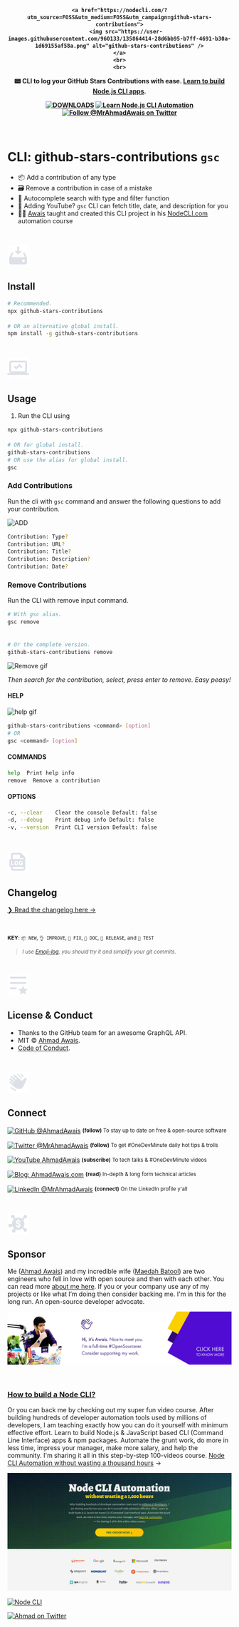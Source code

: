 <h4 align="center">

    <a href="https://nodecli.com/?utm_source=FOSS&utm_medium=FOSS&utm_campaign=github-stars-contributions">
        <img src="https://user-images.githubusercontent.com/960133/135864414-28d6bb95-b7ff-4691-b30a-1d69155af58a.png" alt="github-stars-contributions" />
    </a>
    <br>
    <br>

📟 CLI to log your GitHub Stars Contributions with ease. [Learn to build Node.js CLI apps][n].

[![DOWNLOADS](https://img.shields.io/npm/dt/github-stars-contributions?label=DOWNLOADS%20%20%E2%9D%AF&colorA=6cc24a&colorB=6cc24a&style=flat)](https://www.npmjs.com/package/github-stars-contributions) [![Learn Node.js CLI Automation](https://img.shields.io/badge/-NodeCLI.com%20%E2%86%92-gray.svg?colorB=6cc24a&style=flat)](https://nodecli.com/?utm_source=GitHubFOSS) [![Follow @MrAhmadAwais on Twitter](https://img.shields.io/badge/FOLLOW%20@MRAHMADAWAIS%20%E2%86%92-gray.svg?colorA=6cc24a&colorB=6cc24a&style=flat)](https://twitter.com/mrahmadawais/)

</h4>

<br>

# CLI: github-stars-contributions `gsc`

- 📦 Add a contribution of any type
- 🗃️ Remove a contribution in case of a mistake
- 🤯 Autocomplete search with type and filter function
- 🤯 Adding YouTube? `gsc` CLI can fetch title, date, and description for you
- 👨‍🏫 [Awais][t] taught and created this CLI project in his [NodeCLI.com][n] automation course

<br>

[![📟](https://raw.githubusercontent.com/ahmadawais/stuff/master/images/git/install.png)][repo]

## Install

```sh
# Recommended.
npx github-stars-contributions

# OR an alternative global install.
npm install -g github-stars-contributions
```

<br>

[![⚙️](https://raw.githubusercontent.com/ahmadawais/stuff/master/images/git/usage.png)][repo]

## Usage

1. Run the CLI using

```sh
npx github-stars-contributions

# OR for global install.
github-stars-contributions
# OR use the alias for global install.
gsc
```

### Add Contributions

Run the cli with `gsc` command and answer the following questions to add your contribution.

![ADD](https://user-images.githubusercontent.com/960133/135862046-6b9f990b-86d4-4c8a-af00-230c86691cf7.gif)


```sh
Contribution: Type?
Contribution: URL?
Contribution: Title?
Contribution: Description?
Contribution: Date?
```

### Remove Contributions

Run the CLI with remove input command.

```sh
# With gsc alias.
gsc remove


# Or the complete version.
github-stars-contributions remove
```
![Remove gif](https://user-images.githubusercontent.com/960133/135863013-2fd9e9e7-851e-45e7-8d2b-889ef90cace5.gif)



*Then search for the contribution, select, press enter to remove. Easy peasy!*

#### HELP


![help gif](https://user-images.githubusercontent.com/960133/135862743-69404ff3-afe9-47cc-9922-b1c15a60d2a3.gif)


```sh
github-stars-contributions <command> [option]
# OR
gsc <command> [option]
```

#### COMMANDS

```sh
help  Print help info
remove  Remove a contribution

```

#### OPTIONS

```sh
-c, --clear    Clear the console Default: false
-d, --debug    Print debug info Default: false
-v, --version  Print CLI version Default: false
```

<br>

[![📝](https://raw.githubusercontent.com/ahmadawais/stuff/master/images/git/log.png)](changelog.md)

## Changelog

[❯ Read the changelog here →](changelog.md)

<br>

<small>**KEY**: `📦 NEW`, `👌 IMPROVE`, `🐛 FIX`, `📖 DOC`, `🚀 RELEASE`, and `🤖 TEST`

> _I use [Emoji-log](https://github.com/ahmadawais/Emoji-Log), you should try it and simplify your git commits._

</small>

<br>

[![📃](https://raw.githubusercontent.com/ahmadawais/stuff/master/images/git/license.png)][repo]

## License & Conduct

- Thanks to the GitHub team for an awesome GraphQL API.
- MIT © [Ahmad Awais](https://twitter.com/MrAhmadAwais/).
- [Code of Conduct](code-of-conduct.md).

<br>

[![🙌](https://raw.githubusercontent.com/ahmadawais/stuff/master/images/git/connect.png)][repo]

## Connect

<div align="left">
    <p><a href="https://github.com/ahmadawais"><img alt="GitHub @AhmadAwais" align="center" src="https://img.shields.io/badge/GITHUB-gray.svg?colorB=6cc644&style=flat" /></a>&nbsp;<small><strong>(follow)</strong> To stay up to date on free & open-source software</small></p>
    <p><a href="https://twitter.com/MrAhmadAwais/"><img alt="Twitter @MrAhmadAwais" align="center" src="https://img.shields.io/badge/TWITTER-gray.svg?colorB=1da1f2&style=flat" /></a>&nbsp;<small><strong>(follow)</strong> To get #OneDevMinute daily hot tips & trolls</small></p>
    <p><a href="https://www.youtube.com/AhmadAwais"><img alt="YouTube AhmadAwais" align="center" src="https://img.shields.io/badge/YOUTUBE-gray.svg?colorB=ff0000&style=flat" /></a>&nbsp;<small><strong>(subscribe)</strong> To tech talks & #OneDevMinute videos</small></p>
    <p><a href="https://AhmadAwais.com/"><img alt="Blog: AhmadAwais.com" align="center" src="https://img.shields.io/badge/MY%20BLOG-gray.svg?colorB=4D2AFF&style=flat" /></a>&nbsp;<small><strong>(read)</strong> In-depth & long form technical articles</small></p>
    <p><a href="https://www.linkedin.com/in/MrAhmadAwais/"><img alt="LinkedIn @MrAhmadAwais" align="center" src="https://img.shields.io/badge/LINKEDIN-gray.svg?colorB=0077b5&style=flat" /></a>&nbsp;<small><strong>(connect)</strong> On the LinkedIn profile y'all</small></p>
</div>

<br>

[![👌](https://raw.githubusercontent.com/ahmadawais/stuff/master/images/git/sponsor.png)][repo]

## Sponsor

Me ([Ahmad Awais](https://twitter.com/mrahmadawais/)) and my incredible wife ([Maedah Batool](https://twitter.com/MaedahBatool/)) are two engineers who fell in love with open source and then with each other. You can read more [about me here](https://ahmadawais.com/about). If you or your company use any of my projects or like what I’m doing then consider backing me. I'm in this for the long run. An open-source developer advocate.

[![Support Open-Source Work](https://raw.githubusercontent.com/ahmadawais/stuff/master/sponsor/sponsor.jpg)](https://github.com/AhmadAwais/sponsor)

<br>

### [How to build a Node CLI?][n]

Or you can back me by checking out my super fun video course. After building hundreds of developer automation tools used by millions of developers, I am teaching exactly how you can do it yourself with minimum effective effort. Learn to build Node.js & JavaScript based CLI (Command Line Interface) apps & npm packages. Automate the grunt work, do more in less time, impress your manager, make more salary, and help the community. I'm sharing it all in this step-by-step 100-videos course. [Node CLI Automation without wasting a thousand hours][n] →

[![NodeCLI.com](https://raw.githubusercontent.com/ahmadawais/stuff/master/nodecli/featured.jpg)][n]

[![Node CLI](https://img.shields.io/badge/-NodeCLI.com%20%E2%86%92-gray.svg?colorB=488640&style=flat)](https://nodecli.com/?utm_source=FOSS&utm_medium=FOSS&utm_campaign=github-stars-contributions)

[![Ahmad on Twitter](https://img.shields.io/twitter/follow/mrahmadawais.svg?style=social&label=Follow%20@MrAhmadAwais)](https://twitter.com/mrahmadawais/)

[n]: https://nodecli.com/?utm_source=FOSS&utm_medium=FOSS&utm_campaign=github-stars-contributions
[repo]: https://github.com/AhmadAwais/github-stars-contributions
[t]: https://twitter.com/MrAhmadAwais/


